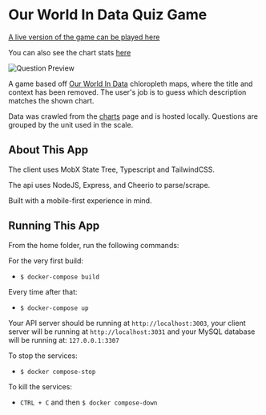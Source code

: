 # Our World In Data Quiz Game

[A live version of the game can be played here](http://178.62.106.135/)

You can also see the chart stats [here](http://178.62.106.135/stats)

![Question Preview](https://i.imgur.com/34JpjsE.png)

A game based off [Our World In Data](https://ourworldindata.org/) chloropleth maps, where the title and context has been removed. The user's job is to guess which description matches the shown chart.

Data was crawled from the [charts](https://ourworldindata.org/charts) page and is hosted locally. Questions are grouped by the unit used in the scale.

## About This App

The client uses MobX State Tree, Typescript and TailwindCSS.

The api uses NodeJS, Express, and Cheerio to parse/scrape.

Built with a mobile-first experience in mind.

## Running This App

From the home folder, run the following commands:

For the very first build:

- `$ docker-compose build`

Every time after that:

- `$ docker-compose up`

Your API server should be running at `http://localhost:3003`, your client server will be running at `http://localhost:3031` and your MySQL database will be running at: `127.0.0.1:3307`

To stop the services:

- `$ docker compose-stop`

To kill the services:

- `CTRL + C` and then `$ docker compose-down`
